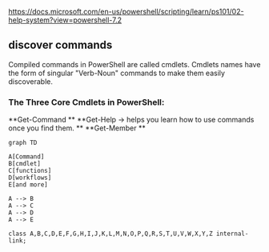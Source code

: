 https://docs.microsoft.com/en-us/powershell/scripting/learn/ps101/02-help-system?view=powershell-7.2

## discover commands

Compiled commands in PowerShell are called cmdlets. 
Cmdlets names have the form of singular "Verb-Noun" commands to make them easily discoverable.

### The Three Core Cmdlets in PowerShell:  
**Get-Command  **
**Get-Help ->  helps you learn how to use commands once you find them.  **
**Get-Member  **

```mermaid
graph TD

A[Command]
B[cmdlet]
C[functions]
D[workflows]
E[and more]

A --> B
A --> C
A --> D
A --> E

class A,B,C,D,E,F,G,H,I,J,K,L,M,N,O,P,Q,R,S,T,U,V,W,X,Y,Z internal-link;
```

